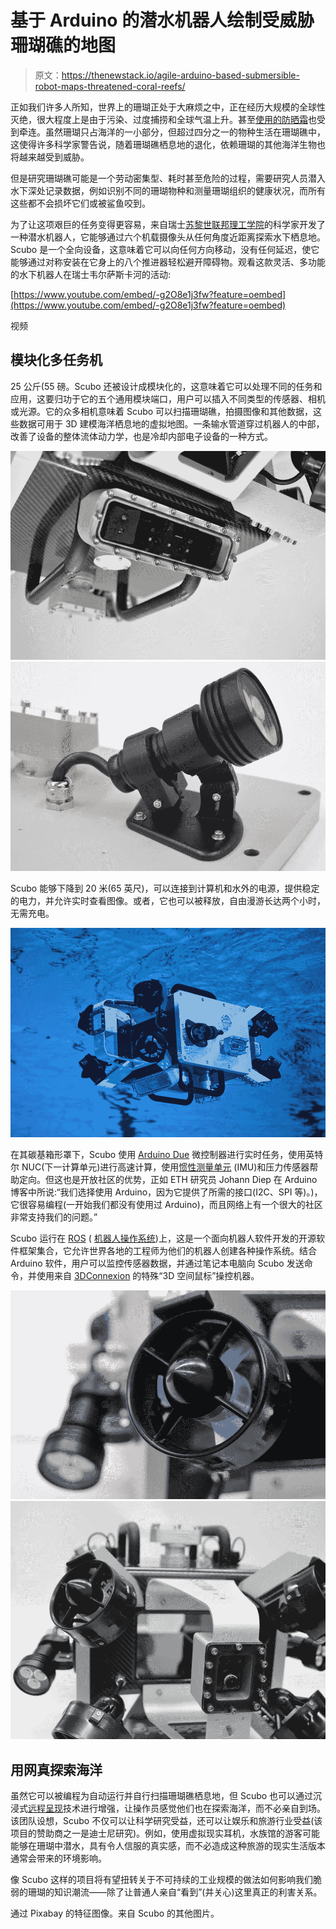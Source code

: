 # 基于 Arduino 的潜水机器人绘制受威胁珊瑚礁的地图

> 原文：<https://thenewstack.io/agile-arduino-based-submersible-robot-maps-threatened-coral-reefs/>

正如我们许多人所知，世界上的珊瑚正处于大麻烦之中，正在经历大规模的全球性灭绝，很大程度上是由于污染、过度捕捞和全球气温上升。甚至[使用的防晒霜](http://time.com/4080985/sunscreen-coral-reefs/)也受到牵连。虽然珊瑚只占海洋的一小部分，但超过四分之一的物种生活在珊瑚礁中，这使得许多科学家警告说，随着珊瑚礁栖息地的退化，依赖珊瑚的其他海洋生物也将越来越受到威胁。

但是研究珊瑚礁可能是一个劳动密集型、耗时甚至危险的过程，需要研究人员潜入水下深处记录数据，例如识别不同的珊瑚物种和测量珊瑚组织的健康状况，而所有这些都不会损坏它们或被鲨鱼咬到。

为了让这项艰巨的任务变得更容易，来自瑞士[苏黎世联邦理工学院](https://www.ethz.ch/en.html)的科学家开发了一种潜水机器人，它能够通过六个机载摄像头从任何角度近距离探索水下栖息地。Scubo 是一个全向设备，这意味着它可以向任何方向移动，没有任何延迟，使它能够通过对称安装在它身上的八个推进器轻松避开障碍物。观看这款灵活、多功能的水下机器人在瑞士韦尔萨斯卡河的活动:

[https://www.youtube.com/embed/-g2O8e1j3fw?feature=oembed](https://www.youtube.com/embed/-g2O8e1j3fw?feature=oembed)

视频

## 模块化多任务机

25 公斤(55 磅。Scubo 还被设计成模块化的，这意味着它可以处理不同的任务和应用，这要归功于它的五个通用模块端口，用户可以插入不同类型的传感器、相机或光源。它的众多相机意味着 Scubo 可以扫描珊瑚礁，拍摄图像和其他数据，这些数据可用于 3D 建模海洋栖息地的虚拟地图。一条输水管道穿过机器人的中部，改善了设备的整体流体动力学，也是冷却内部电子设备的一种方式。

![Photo_10](img/97777e0094dcc830c2a82b119955d843.png) ![Photo_11](img/d57db7e3cc93499527323e5fbb95550c.png)

Scubo 能够下降到 20 米(65 英尺)，可以连接到计算机和水外的电源，提供稳定的电力，并允许实时查看图像。或者，它也可以被释放，自由漫游长达两个小时，无需充电。

![Photo_12](img/94b05017c206c9de889a5bdb219aab5f.png)

在其碳基箱形罩下，Scubo 使用 [Arduino Due](https://www.arduino.cc/en/Main/ArduinoBoardDue) 微控制器进行实时任务，使用英特尔 NUC(下一计算单元)进行高速计算，使用[惯性测量单元](https://en.wikipedia.org/wiki/Inertial_measurement_unit) (IMU)和压力传感器帮助定向。但这也是开放社区的优势，正如 ETH 研究员 Johann Diep 在 Arduino 博客中所说:“我们选择使用 Arduino，因为它提供了所需的接口(I2C、SPI 等)。)，它很容易编程(一开始我们都没有使用过 Arduino)，而且网络上有一个很大的社区非常支持我们的问题。”

Scubo 运行在 [ROS](http://www.ros.org/) ( [机器人操作系统](https://en.wikipedia.org/wiki/Robot_Operating_System))上，这是一个面向机器人软件开发的开源软件框架集合，它允许世界各地的工程师为他们的机器人创建各种操作系统。结合 Arduino 软件，用户可以监控传感器数据，并通过笔记本电脑向 Scubo 发送命令，并使用来自 [3DConnexion](http://www.3dconnexion.de/) 的特殊“3D 空间鼠标”操控机器。

![Photo_7](img/288b8d91cdd53cfe13494d0357389656.png)![Photo_8](img/87f4b732518503c90fd32ada9c5bfe7b.png)

## 用网真探索海洋

虽然它可以被编程为自动运行并自行扫描珊瑚礁栖息地，但 Scubo 也可以通过沉浸式[远程呈现](https://thenewstack.io/telepresence-robot-uses-virtual-reality-offer-immersive-experience/)技术进行增强，让操作员感觉他们也在探索海洋，而不必亲自到场。该团队设想，Scubo 不仅可以让科学研究受益，还可以让娱乐和旅游行业受益(该项目的赞助商之一是迪士尼研究)。例如，使用虚拟现实耳机，水族馆的游客可能能够在珊瑚中潜水，具有令人信服的真实感，而不必造成这种旅游的现实生活版本通常会带来的环境影响。

像 Scubo 这样的项目将有望扭转关于不可持续的工业规模的做法如何影响我们脆弱的珊瑚的知识潮流——除了让普通人亲自“看到”(并关心)这里真正的利害关系。

通过 Pixabay 的特征图像。来自 Scubo 的其他图片。

<svg xmlns:xlink="http://www.w3.org/1999/xlink" viewBox="0 0 68 31" version="1.1"><title>Group</title> <desc>Created with Sketch.</desc></svg>